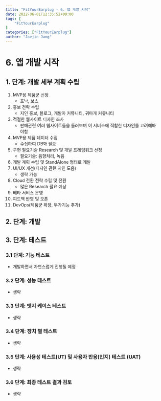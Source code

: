 ```yaml
---
title: "FitYourEarplug - 6. 앱 개발 시작"
date: 2022-06-01T12:35:52+09:00
tags: [
	"FitYourEarplug"
]
categories: ["FitYourEarplug"]
author: "Jaejin Jang"
---
```


# 6. 앱 개발 시작
## 1. 단계: 개발 세부 계획 수립
  1. MVP용 제품군 선정
     - 포낙, 보스
  1. 홍보 전략 수립
     - 지인 홍보, 블로그, 개발자 커뮤니티, 귀마개 커뮤니티 
  1. 적절한 웹사이트 디자인 조사
     - 판매관련 여러 웹사이트들을 둘러보며 이 서비스에 적합한 디자인를 고려해봐야함
  1. MVP용 제품 데이터 수집
     - 수집하여 DB화 필요
  1. 구현 필요기술 Research 및 개발 프레임워크 선정
     - 필요기술: 음향처리, 녹음
  1. 개발 계획 수립 및 StandAlone 형태로 개발
  1. UI/UX 개선(디자인 관련 지인 도움)
     - 생략 가능
  1. Cloud 전환 전략 수립 및 전환
     - 많은 Research 필요 예상
  1. 베타 서비스 운영
  1. 피드백 반영 및 오픈
  1. DevOps(제품군 확장, 부가기능 추가)
## 2. 단계: 개발
## 3. 단계: 테스트
### 3.1 단계: 기능 테스트
- 개발하면서 자연스럽게 진행될 예정
### 3.2 단계: 성능 테스트
- 생략
### 3.3 단계: 엣지 케이스 테스트
- 생략
### 3.4 단계: 장치 별 테스트
- 생략
### 3.5 단계: 사용성 테스트(UT) 및 사용자 반응(인지) 테스트 (UAT)
- 생략
### 3.6 단계: 최종 테스트 결과 검토
- 생략